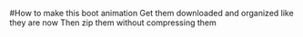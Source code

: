 #How to make this boot animation 
Get them downloaded and organized like they are now
Then zip them without compressing them
